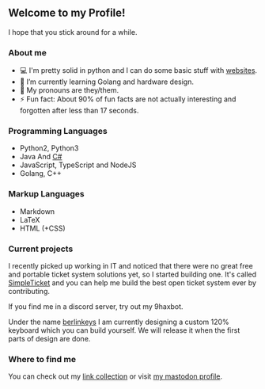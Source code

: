 ## Welcome to my Profile!

I hope that you stick around for a while.

### About me

- 💻 I'm pretty solid in python and I can do some basic stuff with [websites](https://9h.ax).
- 🌱 I’m currently learning Golang and hardware design.
- 🌈 My pronouns are they/them.
- ⚡ Fun fact: About 90% of fun facts are not actually interesting and forgotten after less than 17 seconds.

### Programming Languages

- Python2, Python3
- Java And [C#](https://www.reddit.com/r/ProgrammerHumor/comments/ddc4b0/microsoft_java)
- JavaScript, TypeScript and NodeJS
- Golang, C++

### Markup Languages

- Markdown
- LaTeX
- HTML (+CSS)

### Current projects

I recently picked up working in IT and noticed that there were no great free and portable ticket system solutions yet, so I started building one. 
It's called [SimpleTicket](https://github.com/9hax/simpleticket) and you can help me build the best open ticket system ever by contributing.

If you find me in a discord server, try out my 9haxbot.

Under the name [berlinkeys](https://github.com/berllinkeys) I am currently designing a custom 120% keyboard which you can build yourself.
We will release it when the first parts of design are done.

### Where to find me

You can check out my [link collection](https://9h.ax/links) or visit [my mastodon profile](https://chaos.social/@9hax).
